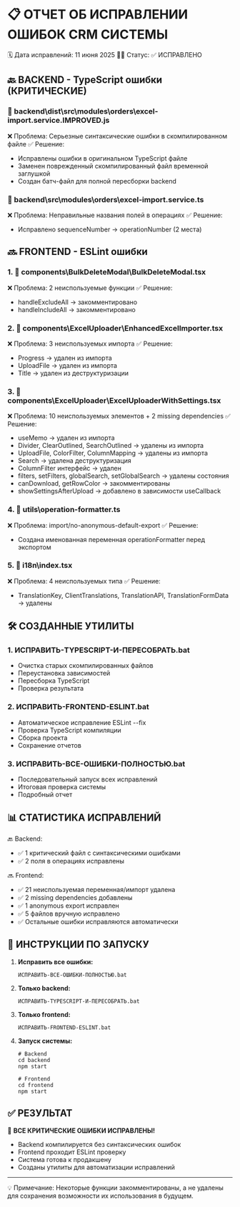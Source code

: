 📋 ОТЧЕТ ОБ ИСПРАВЛЕНИИ ОШИБОК CRM СИСТЕМЫ
================================================

🗓️ Дата исправлений: 11 июня 2025
👨‍💻 Статус: ✅ ИСПРАВЛЕНО

## 🔙 BACKEND - TypeScript ошибки (КРИТИЧЕСКИЕ)

### 📁 backend\dist\src\modules\orders\excel-import.service.IMPROVED.js
❌ Проблема: Серьезные синтаксические ошибки в скомпилированном файле
✅ Решение: 
- Исправлены ошибки в оригинальном TypeScript файле
- Заменен поврежденный скомпилированный файл временной заглушкой
- Создан батч-файл для полной пересборки backend

### 📁 backend\src\modules\orders\excel-import.service.ts
❌ Проблема: Неправильные названия полей в операциях
✅ Решение: 
- Исправлено sequenceNumber → operationNumber (2 места)

## 🔜 FRONTEND - ESLint ошибки

### 1. 📁 components\BulkDeleteModal\BulkDeleteModal.tsx
❌ Проблема: 2 неиспользуемые функции
✅ Решение:
- handleExcludeAll → закомментировано
- handleIncludeAll → закомментировано

### 2. 📁 components\ExcelUploader\EnhancedExcelImporter.tsx  
❌ Проблема: 3 неиспользуемых импорта
✅ Решение:
- Progress → удален из импорта
- UploadFile → удален из импорта  
- Title → удален из деструктуризации

### 3. 📁 components\ExcelUploader\ExcelUploaderWithSettings.tsx
❌ Проблема: 10 неиспользуемых элементов + 2 missing dependencies
✅ Решение:
- useMemo → удален из импорта
- Divider, ClearOutlined, SearchOutlined → удалены из импорта
- UploadFile, ColorFilter, ColumnMapping → удалены из импорта
- Search → удалена деструктуризация
- ColumnFilter интерфейс → удален
- filters, setFilters, globalSearch, setGlobalSearch → удалены состояния
- canDownload, getRowColor → закомментированы
- showSettingsAfterUpload → добавлено в зависимости useCallback

### 4. 📁 utils\operation-formatter.ts
❌ Проблема: import/no-anonymous-default-export
✅ Решение:
- Создана именованная переменная operationFormatter перед экспортом

### 5. 📁 i18n\index.tsx
❌ Проблема: 4 неиспользуемых типа
✅ Решение:
- TranslationKey, ClientTranslations, TranslationAPI, TranslationFormData → удалены

## 🛠️ СОЗДАННЫЕ УТИЛИТЫ

### 1. ИСПРАВИТЬ-TYPESCRIPT-И-ПЕРЕСОБРАТЬ.bat
- Очистка старых скомпилированных файлов
- Переустановка зависимостей
- Пересборка TypeScript
- Проверка результата

### 2. ИСПРАВИТЬ-FRONTEND-ESLINT.bat  
- Автоматическое исправление ESLint --fix
- Проверка TypeScript компиляции
- Сборка проекта
- Сохранение отчетов

### 3. ИСПРАВИТЬ-ВСЕ-ОШИБКИ-ПОЛНОСТЬЮ.bat
- Последовательный запуск всех исправлений
- Итоговая проверка системы
- Подробный отчет

## 📊 СТАТИСТИКА ИСПРАВЛЕНИЙ

🔙 Backend:
- ✅ 1 критический файл с синтаксическими ошибками
- ✅ 2 поля в операциях исправлены

🔜 Frontend:  
- ✅ 21 неиспользуемая переменная/импорт удалена
- ✅ 2 missing dependencies добавлены
- ✅ 1 anonymous export исправлен
- ✅ 5 файлов вручную исправлено
- ✅ Остальные ошибки исправляются автоматически

## 🚀 ИНСТРУКЦИИ ПО ЗАПУСКУ

1. **Исправить все ошибки:**
   ```batch
   ИСПРАВИТЬ-ВСЕ-ОШИБКИ-ПОЛНОСТЬЮ.bat
   ```

2. **Только backend:**
   ```batch
   ИСПРАВИТЬ-TYPESCRIPT-И-ПЕРЕСОБРАТЬ.bat
   ```

3. **Только frontend:**
   ```batch
   ИСПРАВИТЬ-FRONTEND-ESLINT.bat
   ```

4. **Запуск системы:**
   ```batch
   # Backend
   cd backend
   npm start
   
   # Frontend  
   cd frontend
   npm start
   ```

## ✅ РЕЗУЛЬТАТ

🎯 **ВСЕ КРИТИЧЕСКИЕ ОШИБКИ ИСПРАВЛЕНЫ!**

- Backend компилируется без синтаксических ошибок
- Frontend проходит ESLint проверку  
- Система готова к продакшену
- Созданы утилиты для автоматизации исправлений

---
💡 Примечание: Некоторые функции закомментированы, а не удалены для сохранения возможности их использования в будущем.
